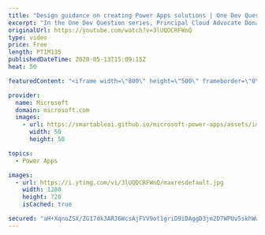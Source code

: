 ```yaml
---
title: "Design guidance on creating Power Apps solutions | One Dev Question: Dona Sarkar"
excerpt: "In the One Dev Question series, Principal Cloud Advocate Dona Sarkar gives some advice on creating Power App solutions.   For more information, visit: https://docs.microsoft.com/powerapps/maker/canvas-apps/get-started-test-drive/?WT.mc_id=onedevquestion-c9-donasa   Try Azure for free: https://aka.ms/TryAzure7"
originalUrl: https://youtube.com/watch?v=3lUQDCRFWnQ
type: video
price: Free
length: PT1M13S
publishedDateTime: 2020-05-13T15:09:15Z
heat: 50

featuredContent: "<iframe width=\"800\" height=\"500\" frameborder=\"0\" src=\"https://www.youtube.com/embed/3lUQDCRFWnQ\" allow=\"accelerometer; autoplay; encrypted-media; gyroscope; picture-in-picture\" allowfullscreen></iframe>"

provider:
  name: Microsoft
  domain: microsoft.com
  images:
    - url: https://smartableai.github.io/microsoft-power-apps/assets/images/organizations/microsoft.com-50x50.jpg
      width: 50
      height: 50

topics:
  - Power Apps

images:
  - url: https://i.ytimg.com/vi/3lUQDCRFWnQ/maxresdefault.jpg
    width: 1280
    height: 720
    isCached: true

secured: "aH+XqnoZSX/ZG17dk3ARJ6WcsAjFVV9ot1griD9iDAggD3jm2D7WPUv5skhWwBGGNq2dMphHT/tUOS0pesAyazGHzvEitijnnxaDV/qavbOBqxz2yND8q0dLmfw2syH8WONMKuvrpXG+04ydnarRM2ocIjeqwY/EkKISn4f7EaXlAM2NHQxviP/FhZvUZxjLJhrKeNxkwxgq2CHqGW6PNU2UQG4dG828aXG67ByZkfET7JDQ+4LY1cC7s2pciFvB3nIJdux1+WCbm6+kC5OYjmo4wTYHfOXWFLlSOtLhOI+m6wAjqaRJnW/CRzp9rlgo2OWWmOYlQ7Kc1vXUZiUFhs79Bo+qP1jW+6Qm2/ag6mr8dWIIbSYvQyXp4akVpnz2yj52hXI5s+vaxZnURFmdRnfOLv6QFHInLNnZkdLppiU=;pNsHCqlWbEFRI2TwwQEj8g=="
---
```


